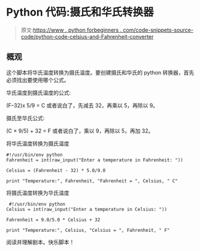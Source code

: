 # Python 代码:摄氏和华氏转换器

> 原文:[https://www . python forbeginners . com/code-snippets-source-code/python-code-celsius-and-Fahrenheit-converter](https://www.pythonforbeginners.com/code-snippets-source-code/python-code-celsius-and-fahrenheit-converter)

## 概观

这个脚本将华氏温度转换为摄氏温度。要创建摄氏和华氏的 python 转换器，首先必须找出要使用哪个公式。

华氏温度到摄氏温度的公式:

(F–32)x 5/9 = C 或者说白了，先减去 32，再乘以 5，再除以 9。

摄氏至华氏公式:

(C × 9/5) + 32 = F 或者说白了，乘以 9，再除以 5，再加 32。

将华氏温度转换为摄氏温度

```
#!/usr/bin/env python
Fahrenheit = int(raw_input("Enter a temperature in Fahrenheit: "))

Celsius = (Fahrenheit - 32) * 5.0/9.0

print "Temperature:", Fahrenheit, "Fahrenheit = ", Celsius, " C" 
```

将摄氏温度转换为华氏温度

```
 #!/usr/bin/env python
Celsius = int(raw_input("Enter a temperature in Celsius: "))

Fahrenheit = 9.0/5.0 * Celsius + 32

print "Temperature:", Celsius, "Celsius = ", Fahrenheit, " F" 
```

阅读并理解剧本。快乐脚本！